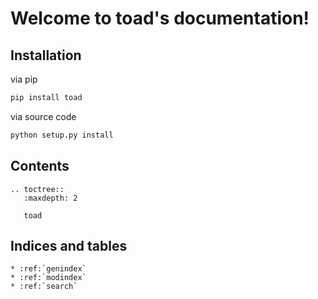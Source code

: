 # Welcome to toad's documentation!


## Installation

via pip

```bash
pip install toad
```

via source code
```bash
python setup.py install
```


## Contents

```eval_rst
.. toctree::
   :maxdepth: 2

   toad
```


## Indices and tables


```eval_rst
* :ref:`genindex`
* :ref:`modindex`
* :ref:`search`
```
